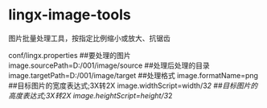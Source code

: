 # lingx-image-tools
图片批量处理工具，按指定比例缩小或放大、抗锯齿

conf/lingx.properties
##要处理的图片
image.sourcePath=D:/001/image/source
##处理后处理的目录
image.targetPath=D:/001/image/target
##处理格式
image.formatName=png
##目标图片的宽度表达式;3X转2X
image.widthScript=width/3*2
##目标图片的高度表达式;3X转2X
image.heightScript=height/3*2

